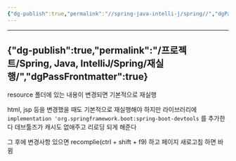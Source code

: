 ```yaml
---
{"dg-publish":true,"permalink":"//spring-java-intelli-j/spring//","dgPassFrontmatter":true}
---
```



---
{"dg-publish":true,"permalink":"/프로젝트/Spring, Java, IntelliJ/Spring/재실행/","dgPassFrontmatter":true}
---

resource 폴더에 있는 내용이 변경되면 기본적으로 재실행

html, jsp 등을 변경했을 때도 기본적으로 재실행해야 하지만
라이브러리에
`implementation 'org.springframework.boot:spring-boot-devtools`
를 추가한다
데브툴즈가 캐시도 없애주고 리로딩 되게 해준다

그 후에 변경사항 있으면 recomplie(ctrl + shift + f9) 하고 페이지 새로고침 하면 바뀜